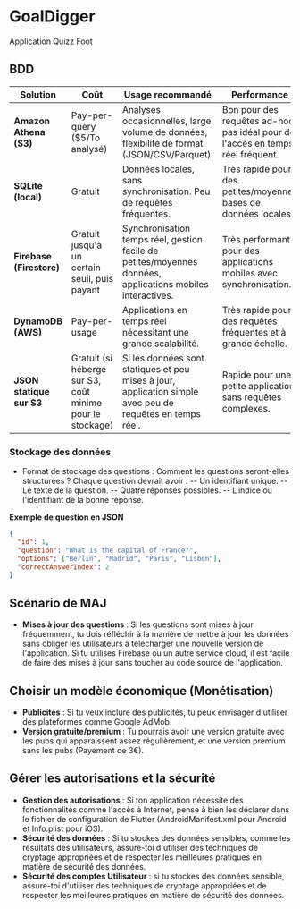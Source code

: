 # GoalDigger
Application Quizz Foot

## BDD

| **Solution**               | **Coût**                                                  | **Usage recommandé**                                                                                       | **Performance**                                                                 |
|----------------------------|-----------------------------------------------------------|------------------------------------------------------------------------------------------------------------|---------------------------------------------------------------------------------|
| **Amazon Athena (S3)**     | Pay-per-query ($5/To analysé)                             | Analyses occasionnelles, large volume de données, flexibilité de format (JSON/CSV/Parquet).                | Bon pour des requêtes ad-hoc, pas idéal pour de l'accès en temps réel fréquent. |
| **SQLite (local)**         | Gratuit                                                   | Données locales, sans synchronisation. Peu de requêtes fréquentes.                                         | Très rapide pour des petites/moyennes bases de données locales.                 |
| **Firebase (Firestore)**   | Gratuit jusqu'à un certain seuil, puis payant             | Synchronisation temps réel, gestion facile de petites/moyennes données, applications mobiles interactives. | Très performant pour des applications mobiles avec synchronisation.             |
| **DynamoDB (AWS)**         | Pay-per-usage                                             | Applications en temps réel nécessitant une grande scalabilité.                                             | Très rapide pour des requêtes fréquentes et à grande échelle.                   |
| **JSON statique sur S3**   | Gratuit (si hébergé sur S3, coût minime pour le stockage) | Si les données sont statiques et peu mises à jour, application simple avec peu de requêtes en temps réel.  | Rapide pour une petite application sans requêtes complexes.                     |

### Stockage des données

- Format de stockage des questions : Comment les questions seront-elles structurées ? Chaque question devrait avoir :
-- Un identifiant unique.
-- Le texte de la question.
-- Quatre réponses possibles.
-- L'indice ou l'identifiant de la bonne réponse.

**Exemple de question en JSON**
```json
{
  "id": 1,
  "question": "What is the capital of France?",
  "options": ["Berlin", "Madrid", "Paris", "Lisbon"],
  "correctAnswerIndex": 2
}
```

## Scénario de MAJ

- **Mises à jour des questions** : Si les questions sont mises à jour fréquemment, tu dois réfléchir à la manière de mettre à jour les données sans obliger les utilisateurs à télécharger une nouvelle version de l'application. Si tu utilises Firebase ou un autre service cloud, il est facile de faire des mises à jour sans toucher au code source de l'application.

## Choisir un modèle économique (Monétisation)

- **Publicités** : Si tu veux inclure des publicités, tu peux envisager d'utiliser des plateformes comme Google AdMob.
- **Version gratuite/premium** : Tu pourrais avoir une version gratuite avec les pubs qui apparaissent assez régulièrement, et une version premium sans les pubs (Payement de 3€).

## Gérer les autorisations et la sécurité
- **Gestion des autorisations** : Si ton application nécessite des fonctionnalités comme l'accès à Internet, pense à bien les déclarer dans le fichier de configuration de Flutter (AndroidManifest.xml pour Android et Info.plist pour iOS).
- **Sécurité des données** : Si tu stockes des données sensibles, comme les résultats des utilisateurs, assure-toi d'utiliser des techniques de cryptage appropriées et de respecter les meilleures pratiques en matière de sécurité des données.
- **Sécurité des comptes Utilisateur** : si tu stockes des données sensible, assure-toi d'utiliser des techniques de cryptage appropriées et de respecter les meilleures pratiques en matière de sécurité des données.
